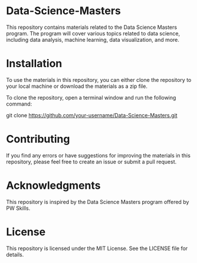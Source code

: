 # Data-Science-Masters

This repository contains materials related to the Data Science Masters program. The program will cover various topics related to data science, including data analysis, machine learning, data visualization, and more.

# Installation
To use the materials in this repository, you can either clone the repository to your local machine or download the materials as a zip file.

To clone the repository, open a terminal window and run the following command:

git clone https://github.com/your-username/Data-Science-Masters.git

# Contributing
If you find any errors or have suggestions for improving the materials in this repository, please feel free to create an issue or submit a pull request.

# Acknowledgments
This repository is inspired by the Data Science Masters program offered by PW Skills. 

# License
This repository is licensed under the MIT License. See the LICENSE file for details.
